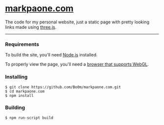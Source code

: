 # [markpaone.com](https://markpaone.com)

The code for my personal website, just a static page with pretty looking links made using [three.js](https://threejs.org/).

---

### Requirements

To build the site, you'll need [Node.js](https://nodejs.org/) installed.

To properly view the page, you'll need a [browser that supports WebGL](https://caniuse.com/webgl).

### Installing

    $ git clone https://github.com/Bo0m/markpaone.com.git
    $ cd markpaone.com
    $ npm install

### Building

    $ npm run-script build
